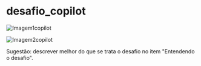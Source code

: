 # desafio_copilot

![Imagem1copilot](https://github.com/RhayannaAlves/desafio_copilot/assets/155189240/fa1d1b55-942e-46c1-a6f1-523c979e0b4c)

![Imagem2copilot](https://github.com/RhayannaAlves/desafio_copilot/assets/155189240/4e290006-e488-40af-86bc-0db2f785b280)


Sugestão: descrever melhor do que se trata o desafio no item "Entendendo o desafio".
